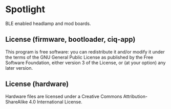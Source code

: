 # Spotlight

BLE enabled headlamp and mod boards.

## License (firmware, bootloader, ciq-app)

This program is free software: you can redistribute it and/or modify
it under the terms of the GNU General Public License as published by
the Free Software Foundation, either version 3 of the License, or
(at your option) any later version.

## License (hardware)

Hardware files are licensed under a
Creative Commons Attribution-ShareAlike 4.0 International License.
